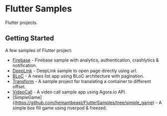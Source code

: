 # Flutter Samples

Flutter projects.

## Getting Started

A few samples of Flutter project:

- [Firebase](https://github.com/hemantbeast/FlutterSamples/tree/firebase) - Firebase sample with analytics, authentication, crashlytics & notification.
- [DeepLink](https://github.com/hemantbeast/FlutterSamples/tree/deep_link) - DeepLink sample to open page directly using url.
- [BLoC](https://github.com/hemantbeast/FlutterSamples/tree/news_bloc) - A news list app using BLoC architecture with pagination.
- [Transform](https://github.com/hemantbeast/FlutterSamples/tree/transform) - A sample project for translating a container to different offset.
- [VideoCall](https://github.com/hemantbeast/FlutterSamples/tree/video_call) - A video call sample app using Agora.io API.
- [SimpleGame]((https://github.com/hemantbeast/FlutterSamples/tree/simple_game) - A simple box fill game using riverpod & freezed.
